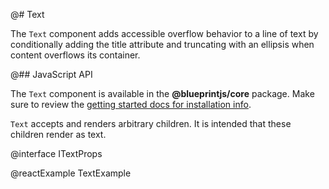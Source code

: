 @# Text

The `Text` component adds accessible overflow behavior to a line of text by
conditionally adding the title attribute and truncating with an ellipsis when content overflows its container.

@## JavaScript API

The `Text` component is available in the __@blueprintjs/core__ package.
Make sure to review the [getting started docs for installation info](#blueprint/getting-started).

`Text` accepts and renders arbitrary children. It is intended that these children render as text.

@interface ITextProps

@reactExample TextExample
